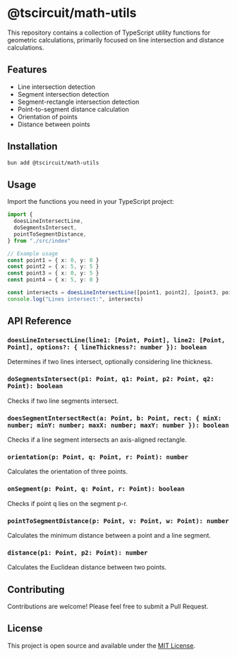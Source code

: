 # @tscircuit/math-utils

This repository contains a collection of TypeScript utility functions for geometric calculations, primarily focused on line intersection and distance calculations.

## Features

- Line intersection detection
- Segment intersection detection
- Segment-rectangle intersection detection
- Point-to-segment distance calculation
- Orientation of points
- Distance between points

## Installation

```bash
bun add @tscircuit/math-utils
```

## Usage

Import the functions you need in your TypeScript project:

```typescript
import {
  doesLineIntersectLine,
  doSegmentsIntersect,
  pointToSegmentDistance,
} from "./src/index"

// Example usage
const point1 = { x: 0, y: 0 }
const point2 = { x: 5, y: 5 }
const point3 = { x: 0, y: 5 }
const point4 = { x: 5, y: 0 }

const intersects = doesLineIntersectLine([point1, point2], [point3, point4])
console.log("Lines intersect:", intersects)
```

## API Reference

### `doesLineIntersectLine(line1: [Point, Point], line2: [Point, Point], options?: { lineThickness?: number }): boolean`

Determines if two lines intersect, optionally considering line thickness.

### `doSegmentsIntersect(p1: Point, q1: Point, p2: Point, q2: Point): boolean`

Checks if two line segments intersect.

### `doesSegmentIntersectRect(a: Point, b: Point, rect: { minX: number; minY: number; maxX: number; maxY: number }): boolean`

Checks if a line segment intersects an axis-aligned rectangle.

### `orientation(p: Point, q: Point, r: Point): number`

Calculates the orientation of three points.

### `onSegment(p: Point, q: Point, r: Point): boolean`

Checks if point q lies on the segment p-r.

### `pointToSegmentDistance(p: Point, v: Point, w: Point): number`

Calculates the minimum distance between a point and a line segment.

### `distance(p1: Point, p2: Point): number`

Calculates the Euclidean distance between two points.

## Contributing

Contributions are welcome! Please feel free to submit a Pull Request.

## License

This project is open source and available under the [MIT License](LICENSE).
